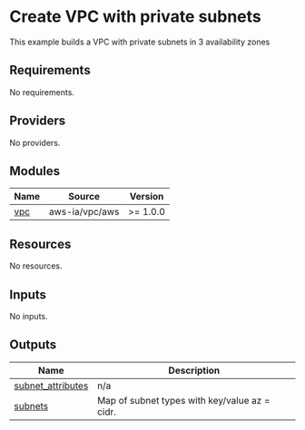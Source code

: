 <!-- BEGIN_TF_DOCS -->
# Create VPC with private subnets

This example builds a VPC with private subnets in 3 availability zones

## Requirements

No requirements.

## Providers

No providers.

## Modules

| Name | Source | Version |
|------|--------|---------|
| <a name="module_vpc"></a> [vpc](#module\_vpc) | aws-ia/vpc/aws | >= 1.0.0 |

## Resources

No resources.

## Inputs

No inputs.

## Outputs

| Name | Description |
|------|-------------|
| <a name="output_subnet_attributes"></a> [subnet\_attributes](#output\_subnet\_attributes) | n/a |
| <a name="output_subnets"></a> [subnets](#output\_subnets) | Map of subnet types with key/value az = cidr. |
<!-- END_TF_DOCS -->
